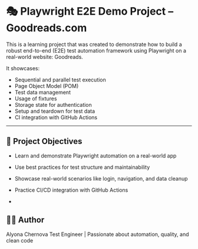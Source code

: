
# 🎭 Playwright E2E Demo Project – Goodreads.com


This is a learning project that was created to demonstrate how to build a robust end-to-end (E2E) test automation framework using Playwright on a real-world website: Goodreads.

It showcases:
- Sequential and parallel test execution
- Page Object Model (POM)
- Test data management
- Usage of fixtures
- Storage state for authentication
- Setup and teardown for test data
- CI integration with GitHub Actions

---

## 🎯 Project Objectives

- Learn and demonstrate Playwright automation on a real-world app
- Use best practices for test structure and maintainability
- Showcase real-world scenarios like login, navigation, and data cleanup
- Practice CI/CD integration with GitHub Actions

- 

## 👩‍💻 Author
Alyona Chernova
Test Engineer | Passionate about automation, quality, and clean code

